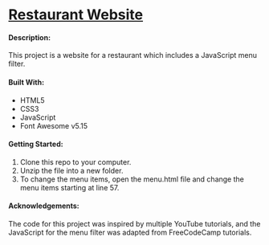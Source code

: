 # [Restaurant Website](https://sgoudie77.github.io/Restaurant-Site/)

#### Description:

This project is a website for a restaurant which includes a JavaScript menu filter.

#### Built With:

- HTML5
- CSS3
- JavaScript
- Font Awesome v5.15

#### Getting Started:

1. Clone this repo to your computer.
2. Unzip the file into a new folder.
3. To change the menu items, open the menu.html file and change the menu items starting at line 57.

#### Acknowledgements:

The code for this project was inspired by multiple YouTube tutorials, and the JavaScript for the menu filter was adapted from FreeCodeCamp tutorials.